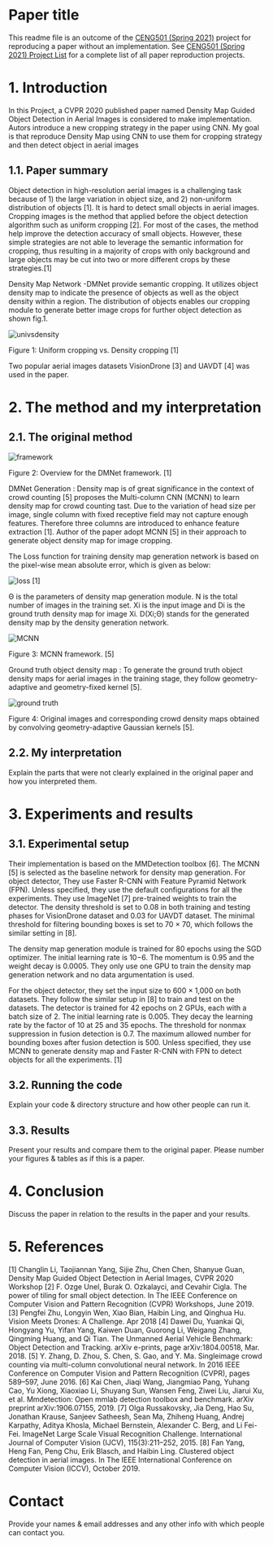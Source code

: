 # Paper title

This readme file is an outcome of the [CENG501 (Spring 2021)](http://kovan.ceng.metu.edu.tr/~sinan/DL/) project for reproducing a paper without an implementation. See [CENG501 (Spring 2021) Project List](https://github.com/sinankalkan/CENG501-Spring2021) for a complete list of all paper reproduction projects.

# 1. Introduction

In this Project, a CVPR 2020 published paper named Density Map Guided Object Detection in Aerial Images is considered to make implementation. Autors introduce a new cropping strategy in the paper using CNN. 
My goal is that reproduce Density Map using CNN to use them for cropping strategy and then detect object in aerial images 


## 1.1. Paper summary

Object detection in high-resolution aerial images is a challenging task because of 1) the large variation in object size, and 2) non-uniform distribution of objects [1]. It is hard to detect small objects in aerial images. Cropping images is the method that applied before the object detection algorithm such as uniform cropping [2]. For most of the cases, the method help improve the detection accuracy of small objects. However, these simple strategies  are not able to leverage the semantic information  for cropping, thus resulting in a majority of crops with only background and large objects may be cut into two or more different crops by these strategies.[1]

Density Map Network -DMNet provide semantic cropping. It utilizes object density map to indicate the presence of objects as well as the object density within a region. The distribution of objects enables our cropping module to generate better image crops for further object detection as shown fig.1. 

![univsdensity](https://user-images.githubusercontent.com/48828422/127484682-3f2f07e8-4db2-4e77-9686-0b05914dd644.PNG)

Figure 1: Uniform cropping vs. Density cropping [1]

Two popular aerial images datasets VisionDrone [3] and UAVDT [4] was used in the paper.


# 2. The method and my interpretation

## 2.1. The original method

![framework](https://user-images.githubusercontent.com/48828422/127486390-72d82226-2ed0-4b56-a700-23ead73165b0.PNG)

Figure 2: Overview for the DMNet framework. [1]

DMNet Generation : Density map is of great significance in the context of crowd counting [5] proposes the Multi-column CNN (MCNN) to learn density map for crowd counting tast. Due to the variation of head size per image, single column with fixed receptive field may not capture enough features. Therefore three columns are introduced to enhance feature extraction [1]. Author of the paper adopt MCNN [5] in their approach to generate object density map for image cropping. 

The Loss function for training density map generation network is based on the pixel-wise mean absolute error, which is given as below: 

![loss](https://user-images.githubusercontent.com/48828422/127487939-3e493e57-5037-49e8-97a7-97795fc72ffc.PNG)
[1]


Θ is the parameters of density map generation module. N is the total number of images in the training set. Xi is the input image and Di is the ground truth density map for image Xi. D(Xi;Θ) stands for the generated density map by the density generation network. 

![MCNN](https://user-images.githubusercontent.com/48828422/127489814-c4533ae5-c75c-463c-b4bb-20b759a4acff.PNG)

Figure 3: MCNN framework. [5]

Ground truth object density map : To generate the ground truth object density maps for aerial images in the training stage, they follow geometry-adaptive and geometry-fixed kernel [5].

![ground truth](https://user-images.githubusercontent.com/48828422/127490872-dd2aeedf-8392-47f1-b9a2-ef96f7877778.PNG)

Figure 4: Original images and corresponding crowd density maps obtained by convolving geometry-adaptive Gaussian kernels [5].



## 2.2. My interpretation 

Explain the parts that were not clearly explained in the original paper and how you interpreted them.

# 3. Experiments and results

## 3.1. Experimental setup

Their implementation is based on the MMDetection toolbox [6]. The MCNN [5] is selected as the baseline network for density map generation. For object detector, They use Faster R-CNN with Feature Pyramid Network (FPN). Unless specified, they use the default configurations for all the experiments. They use ImageNet [7] pre-trained weights to train the detector. The density threshold is set to 0.08 in both training and testing phases for VisionDrone dataset and 0.03 for UAVDT dataset. The minimal threshold for filtering bounding boxes is set to 70 × 70, which follows the similar setting in [8]. 

The density map generation module is trained for 80 epochs using the SGD optimizer. The initial learning rate is 10−6. The momentum is 0.95 and the weight decay is 0.0005. They only use one GPU to train the density map generation network and no data argumentation is used.

For the object detector, they set the input size to 600 × 1,000 on both datasets. They follow the similar setup in [8] to train and test on the datasets. The detector is trained for 42 epochs on 2 GPUs, each with a batch size of 2. The initial learning rate is 0.005. They decay the learning rate by the factor of 10 at 25 and 35 epochs. The threshold for nonmax suppression in fusion detection is 0.7. The maximum allowed number for bounding boxes after fusion detection is 500. Unless specified, they use MCNN to generate density map and Faster R-CNN with FPN to detect objects for all the experiments. [1]

## 3.2. Running the code

Explain your code & directory structure and how other people can run it.

## 3.3. Results

Present your results and compare them to the original paper. Please number your figures & tables as if this is a paper.

# 4. Conclusion

Discuss the paper in relation to the results in the paper and your results.

# 5. References

[1]  Changlin Li, Taojiannan Yang, Sijie Zhu, Chen Chen, Shanyue Guan, Density Map Guided Object Detection in Aerial Images, CVPR 2020 Workshop 
[2]  F. Ozge Unel, Burak O. Ozkalayci, and Cevahir Cigla. The power of tiling for small object detection. In The IEEE Conference on Computer Vision and Pattern Recognition (CVPR) Workshops, June 2019.
[3]  Pengfei Zhu, Longyin Wen, Xiao Bian, Haibin Ling, and Qinghua Hu. Vision Meets Drones: A Challenge. Apr 2018
[4]  Dawei Du, Yuankai Qi, Hongyang Yu, Yifan Yang, Kaiwen Duan, Guorong Li, Weigang Zhang, Qingming Huang, and Qi Tian. The Unmanned Aerial Vehicle Benchmark: Object Detection and Tracking. arXiv e-prints, page arXiv:1804.00518, Mar. 2018.
[5]  Y. Zhang, D. Zhou, S. Chen, S. Gao, and Y. Ma. Singleimage crowd counting via multi-column convolutional neural network. In 2016 IEEE Conference on Computer Vision and Pattern Recognition (CVPR), pages 589–597, June 2016.
[6]  Kai Chen, Jiaqi Wang, Jiangmiao Pang, Yuhang Cao, Yu Xiong, Xiaoxiao Li, Shuyang Sun, Wansen Feng, Ziwei Liu, Jiarui Xu, et al. Mmdetection: Open mmlab detection toolbox and benchmark. arXiv preprint arXiv:1906.07155, 2019.
[7]  Olga Russakovsky, Jia Deng, Hao Su, Jonathan Krause, Sanjeev Satheesh, Sean Ma, Zhiheng Huang, Andrej Karpathy, Aditya Khosla, Michael Bernstein, Alexander C. Berg, and Li Fei-Fei. ImageNet Large Scale Visual Recognition Challenge. International Journal of Computer Vision (IJCV), 115(3):211–252, 2015.
[8]  Fan Yang, Heng Fan, Peng Chu, Erik Blasch, and Haibin Ling. Clustered object detection in aerial images. In The IEEE International Conference on Computer Vision (ICCV), October 2019.

 
# Contact

Provide your names & email addresses and any other info with which people can contact you.
